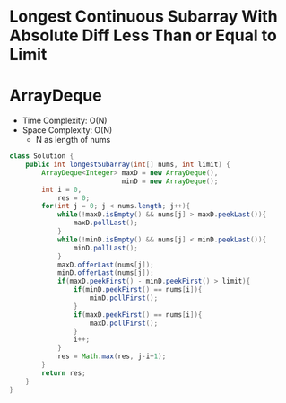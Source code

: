 # Longest Continuous Subarray With Absolute Diff Less Than or Equal to Limit

# ArrayDeque

- Time Complexity: O(N)
- Space Complexity: O(N)
  - N as length of nums

```java
class Solution {
    public int longestSubarray(int[] nums, int limit) {
        ArrayDeque<Integer> maxD = new ArrayDeque(),
                            minD = new ArrayDeque();
        int i = 0,
            res = 0;
        for(int j = 0; j < nums.length; j++){
            while(!maxD.isEmpty() && nums[j] > maxD.peekLast()){
                maxD.pollLast();
            }
            while(!minD.isEmpty() && nums[j] < minD.peekLast()){
                minD.pollLast();
            }
            maxD.offerLast(nums[j]);
            minD.offerLast(nums[j]);
            if(maxD.peekFirst() - minD.peekFirst() > limit){
                if(minD.peekFirst() == nums[i]){
                    minD.pollFirst();
                }
                if(maxD.peekFirst() == nums[i]){
                    maxD.pollFirst();
                }
                i++;
            }
            res = Math.max(res, j-i+1);
        }
        return res;
    }
}
```
